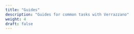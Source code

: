 ```yaml
---
title: "Guides"
description: "Guides for common tasks with Verrazzano"
weight: 4
draft: false
---
```

